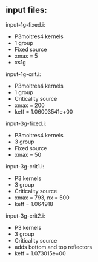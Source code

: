 input files:
------------

input-1g-fixed.i:
- P3moltres4 kernels
- 1 group
- Fixed source
- xmax = 5
- xs1g

input-1g-crit.i:
- P3moltres4 kernels
- 1 group
- Criticality source
- xmax = 200
- keff = 1.06003541e+00

input-3g-fixed.i:
- P3moltres4 kernels
- 3 group
- Fixed source
- xmax = 50





input-3g-crit1.i:
- P3 kernels
- 3 group
- Criticality source
- xmax = 793, nx = 500
- keff = 1.064918

input-3g-crit2.i:
- P3 kernels
- 3 group
- Criticality source
- adds bottom and top reflectors
- keff = 1.073015e+00
